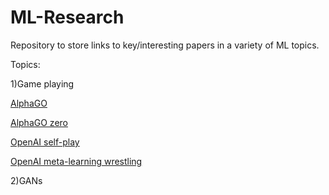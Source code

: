 # ML-Research
Repository to store links to key/interesting papers in a variety of ML topics.

Topics:

  1)Game playing
  
 <a href="https://storage.googleapis.com/deepmind-media/alphago/AlphaGoNaturePaper.pdf">AlphaGO</a>
      
 <a href="https://deepmind.com/blog/alphago-zero-learning-scratch/">AlphaGO zero</a> 
      
 <a href="https://arxiv.org/abs/1710.03748">OpenAI self-play</a>
      
  <a href="https://arxiv.org/abs/1710.03641">OpenAI meta-learning wrestling</a>
  
  2)GANs


